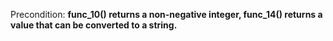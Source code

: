 Precondition: **func_10() returns a non-negative integer, func_14() returns a value that can be converted to a string.**